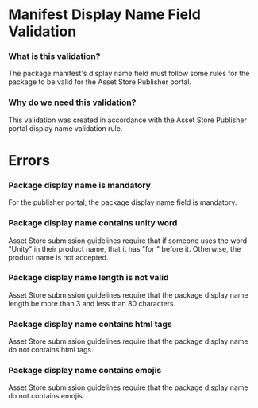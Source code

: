 # Manifest Display Name Field Validation

### What is this validation?
The package manifest's display name field must follow some rules for the package to be valid for the Asset Store Publisher portal.

### Why do we need this validation?
This validation was created in accordance with the Asset Store Publisher portal display name validation rule.

# Errors
### Package display name is mandatory
For the publisher portal, the package display name field is mandatory.   
### Package display name contains unity word
Asset Store submission guidelines require that if someone uses the word "Unity" in their product name, that it has "for " before it. Otherwise, the product name is not accepted.
### Package display name length is not valid
Asset Store submission guidelines require that the package display name length be more than 3 and less than 80 characters.
### Package display name contains html tags
Asset Store submission guidelines require that the package display name do not contains html tags.
### Package display name contains emojis
Asset Store submission guidelines require that the package display name do not contains emojis.